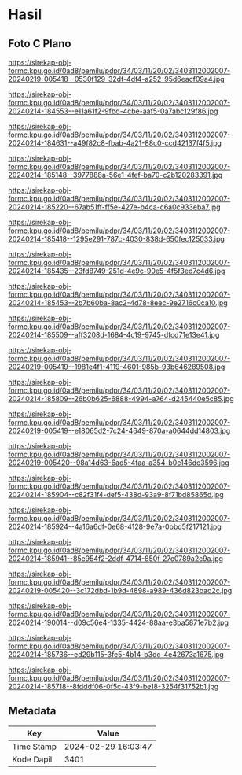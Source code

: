# Hasil

## Foto C Plano

https://sirekap-obj-formc.kpu.go.id/0ad8/pemilu/pdpr/34/03/11/20/02/3403112002007-20240219-005418--0530f129-32df-4df4-a252-95d6eacf09a4.jpg

https://sirekap-obj-formc.kpu.go.id/0ad8/pemilu/pdpr/34/03/11/20/02/3403112002007-20240214-184553--e11a61f2-9fbd-4cbe-aaf5-0a7abc129f86.jpg

https://sirekap-obj-formc.kpu.go.id/0ad8/pemilu/pdpr/34/03/11/20/02/3403112002007-20240214-184631--a49f82c8-fbab-4a21-88c0-ccd42137f4f5.jpg

https://sirekap-obj-formc.kpu.go.id/0ad8/pemilu/pdpr/34/03/11/20/02/3403112002007-20240214-185148--3977888a-56e1-4fef-ba70-c2b120283391.jpg

https://sirekap-obj-formc.kpu.go.id/0ad8/pemilu/pdpr/34/03/11/20/02/3403112002007-20240214-185220--67ab51ff-ff5e-427e-b4ca-c6a0c933eba7.jpg

https://sirekap-obj-formc.kpu.go.id/0ad8/pemilu/pdpr/34/03/11/20/02/3403112002007-20240214-185418--1295e291-787c-4030-838d-650fec125033.jpg

https://sirekap-obj-formc.kpu.go.id/0ad8/pemilu/pdpr/34/03/11/20/02/3403112002007-20240214-185435--23fd8749-251d-4e9c-90e5-4f5f3ed7c4d6.jpg

https://sirekap-obj-formc.kpu.go.id/0ad8/pemilu/pdpr/34/03/11/20/02/3403112002007-20240214-185453--2b7b60ba-8ac2-4d78-8eec-9e2716c0ca10.jpg

https://sirekap-obj-formc.kpu.go.id/0ad8/pemilu/pdpr/34/03/11/20/02/3403112002007-20240214-185509--aff3208d-1684-4c19-9745-dfcd71e13e41.jpg

https://sirekap-obj-formc.kpu.go.id/0ad8/pemilu/pdpr/34/03/11/20/02/3403112002007-20240219-005419--1981e4f1-4119-4601-985b-93b646289508.jpg

https://sirekap-obj-formc.kpu.go.id/0ad8/pemilu/pdpr/34/03/11/20/02/3403112002007-20240214-185809--26b0b625-6888-4994-a764-d245440e5c85.jpg

https://sirekap-obj-formc.kpu.go.id/0ad8/pemilu/pdpr/34/03/11/20/02/3403112002007-20240219-005419--e18065d2-7c24-4649-870a-a0644dd14803.jpg

https://sirekap-obj-formc.kpu.go.id/0ad8/pemilu/pdpr/34/03/11/20/02/3403112002007-20240219-005420--98a14d63-6ad5-4faa-a354-b0e146de3596.jpg

https://sirekap-obj-formc.kpu.go.id/0ad8/pemilu/pdpr/34/03/11/20/02/3403112002007-20240214-185904--c82f31f4-def5-438d-93a9-8f71bd85865d.jpg

https://sirekap-obj-formc.kpu.go.id/0ad8/pemilu/pdpr/34/03/11/20/02/3403112002007-20240214-185924--4a16a6df-0e68-4128-9e7a-0bbd5f217121.jpg

https://sirekap-obj-formc.kpu.go.id/0ad8/pemilu/pdpr/34/03/11/20/02/3403112002007-20240214-185941--85e954f2-2ddf-4714-850f-27c0789a2c9a.jpg

https://sirekap-obj-formc.kpu.go.id/0ad8/pemilu/pdpr/34/03/11/20/02/3403112002007-20240219-005420--3c172dbd-1b9d-4898-a989-436d823bad2c.jpg

https://sirekap-obj-formc.kpu.go.id/0ad8/pemilu/pdpr/34/03/11/20/02/3403112002007-20240214-190014--d09c56e4-1335-4424-88aa-e3ba5871e7b2.jpg

https://sirekap-obj-formc.kpu.go.id/0ad8/pemilu/pdpr/34/03/11/20/02/3403112002007-20240214-185736--ed29b115-3fe5-4b14-b3dc-4e42673a1675.jpg

https://sirekap-obj-formc.kpu.go.id/0ad8/pemilu/pdpr/34/03/11/20/02/3403112002007-20240214-185718--8fdddf06-0f5c-43f9-be18-3254f31752b1.jpg


## Metadata

| Key        | Value               |
| ---------- | ------------------- |
| Time Stamp | 2024-02-29 16:03:47 |
| Kode Dapil | 3401                |



